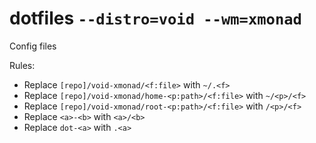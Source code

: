# dotfiles `--distro=void --wm=xmonad`
Config files

Rules:
- Replace `[repo]/void-xmonad/<f:file>` with `~/.<f>`
- Replace `[repo]/void-xmonad/home-<p:path>/<f:file>` with `~/<p>/<f>`
- Replace `[repo]/void-xmonad/root-<p:path>/<f:file>` with `/<p>/<f>`
- Replace `<a>-<b>` with `<a>/<b>`
- Replace `dot-<a>` with `.<a>`
